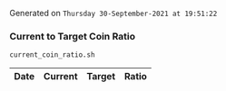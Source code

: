 Generated on `Thursday 30-September-2021 at 19:51:22`

### Current to Target Coin Ratio
`current_coin_ratio.sh`

Date|Current|Target|Ratio
---|---|---|---
